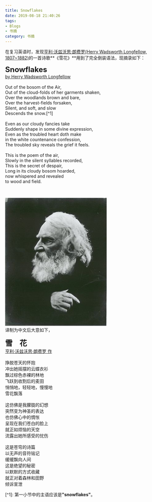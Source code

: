 ```yaml
---
title: Snowflakes
date: 2019-08-18 21:40:26
tags:
- Blogs
- 书摘
category: 书摘
---
```

在复习英语时，发现[亨利·沃兹沃思·朗费罗(Herry Wadsworth Longfellow, 1807~1882)](https://zh.wikipedia.org/zh-hans/%E4%BA%A8%E5%88%A9%C2%B7%E6%B2%83%E8%8C%B2%E6%B2%83%E6%80%9D%C2%B7%E6%9C%97%E8%B2%BB%E7%BE%85)的一首诗歌**《雪花》**用到了完全倒装语法，现摘录如下：
> <center>
<font size="5"><b>Snowflakes</b></font><br>
<u>by Herry Wadsworth Longfellow</u><br><br>
Out of the bosom of the Air,<br>
Out of the cloud-folds of her garments shaken,<br>
Over the woodlands brown and bare,<br>
Over the harvest-fields forsaken,<br>
Silent, and soft, and slow<br>
Descends the snow.[^1]<br><br>
Even as our cloudy fancies take<br>
Suddenly shape in some divine expression,<br>
Even as the troubled heart doth make<br>
in the white countenance confession,<br>
The troubled sky reveals the grief it feels.<br><br>
This is the poem of the air,<br>
Slowly in the silent syllables recorded,<br>
This is the secret of despair,<br>
Long in its cloudy bosom hoarded,<br>
now whispered and revealed<br>
to wood and field.
</center>
<br>

![Herry Wadsworth Longfellow](snowflakes/330px-HenryWLongFellow1868.jpg "Herry Wadsworth Longfellow")<br>
译制为中文后大意如下，
> <center>
<font size="5"><b>雪&nbsp;&nbsp;&nbsp;&nbsp;花</b></font><br>
<u>亨利·沃兹沃思·朗费罗&nbsp;作</u><br><br>
挣脱苍天的怀抱<br>
冲出她摇摆的云蝶衣衫<br>
飘过棕色赤裸的林地<br>
飞跃到收割后的麦田<br>
悄悄地，轻轻地，慢慢地<br>
雪花飘落<br><br>
这仿佛是我朦胧的幻想<br>
突然变为神圣的表达<br>
也仿佛心中的惆怅<br>
呈现在我们苍白的脸上<br>
就正如烦恼的天空<br>
流露出她所感受的忧伤<br><br>
这是苍穹的诗篇<br>
以无声的音符铭记<br>
缓缓飘向人间<br>
这是绝望的秘密<br>
以默默的方式收藏<br>
就正对着森林和田野<br>
倾诉宣泄
</center>
[^1]: 第一小节中的主语应该是<b>"snowflakes"</b>。
